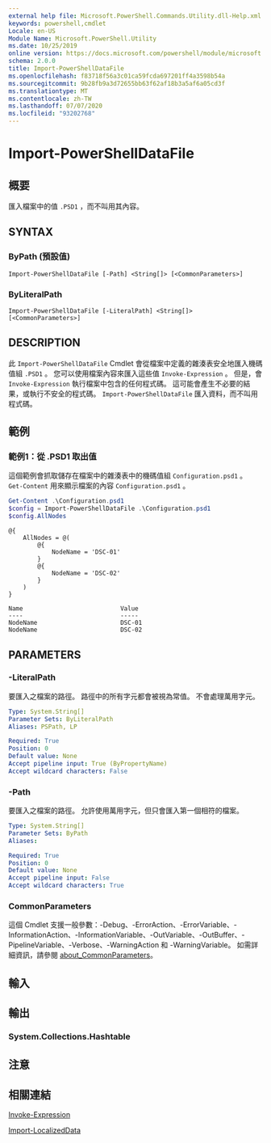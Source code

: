 ```yaml
---
external help file: Microsoft.PowerShell.Commands.Utility.dll-Help.xml
keywords: powershell,cmdlet
Locale: en-US
Module Name: Microsoft.PowerShell.Utility
ms.date: 10/25/2019
online version: https://docs.microsoft.com/powershell/module/microsoft.powershell.utility/import-powershelldatafile?view=powershell-7.1&WT.mc_id=ps-gethelp
schema: 2.0.0
title: Import-PowerShellDataFile
ms.openlocfilehash: f83718f56a3c01ca59fcda697201ff4a3598b54a
ms.sourcegitcommit: 9b28fb9a3d72655bb63f62af18b3a5af6a05cd3f
ms.translationtype: MT
ms.contentlocale: zh-TW
ms.lasthandoff: 07/07/2020
ms.locfileid: "93202768"
---
```

# Import-PowerShellDataFile

## 概要
匯入檔案中的值 `.PSD1` ，而不叫用其內容。

## SYNTAX

### ByPath (預設值)

```
Import-PowerShellDataFile [-Path] <String[]> [<CommonParameters>]
```

### ByLiteralPath

```
Import-PowerShellDataFile [-LiteralPath] <String[]> [<CommonParameters>]
```

## DESCRIPTION

此 `Import-PowerShellDataFile` Cmdlet 會從檔案中定義的雜湊表安全地匯入機碼值組 `.PSD1` 。 您可以使用檔案內容來匯入這些值 `Invoke-Expression` 。
但是，會 `Invoke-Expression` 執行檔案中包含的任何程式碼。 這可能會產生不必要的結果，或執行不安全的程式碼。 `Import-PowerShellDataFile` 匯入資料，而不叫用程式碼。

## 範例

### 範例1：從 .PSD1 取出值

這個範例會抓取儲存在檔案中的雜湊表中的機碼值組 `Configuration.psd1` 。 `Get-Content` 用來顯示檔案的內容 `Configuration.psd1` 。

```powershell
Get-Content .\Configuration.psd1
$config = Import-PowerShellDataFile .\Configuration.psd1
$config.AllNodes
```

```Output
@{
    AllNodes = @(
        @{
            NodeName = 'DSC-01'
        }
        @{
            NodeName = 'DSC-02'
        }
    )
}

Name                           Value
----                           -----
NodeName                       DSC-01
NodeName                       DSC-02
```

## PARAMETERS

### -LiteralPath

要匯入之檔案的路徑。 路徑中的所有字元都會被視為常值。
不會處理萬用字元。

```yaml
Type: System.String[]
Parameter Sets: ByLiteralPath
Aliases: PSPath, LP

Required: True
Position: 0
Default value: None
Accept pipeline input: True (ByPropertyName)
Accept wildcard characters: False
```

### -Path

要匯入之檔案的路徑。 允許使用萬用字元，但只會匯入第一個相符的檔案。

```yaml
Type: System.String[]
Parameter Sets: ByPath
Aliases:

Required: True
Position: 0
Default value: None
Accept pipeline input: False
Accept wildcard characters: True
```

### CommonParameters

這個 Cmdlet 支援一般參數：-Debug、-ErrorAction、-ErrorVariable、-InformationAction、-InformationVariable、-OutVariable、-OutBuffer、-PipelineVariable、-Verbose、-WarningAction 和 -WarningVariable。 如需詳細資訊，請參閱 [about_CommonParameters](../Microsoft.PowerShell.Core/About/about_CommonParameters.md)。

## 輸入

## 輸出

### System.Collections.Hashtable

## 注意

## 相關連結

[Invoke-Expression](Invoke-Expression.md)

[Import-LocalizedData](Import-LocalizedData.md)

